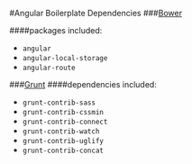 #Angular Boilerplate Dependencies
###[Bower](http://bower.io/)

####packages included:
- ```angular```
- ```angular-local-storage```
- ```angular-route```


###[Grunt](http://gruntjs.com/)
####dependencies included:
- ```grunt-contrib-sass```
- ```grunt-contrib-cssmin```
- ```grunt-contrib-connect```
- ```grunt-contrib-watch```
- ```grunt-contrib-uglify```
- ```grunt-contrib-concat```
